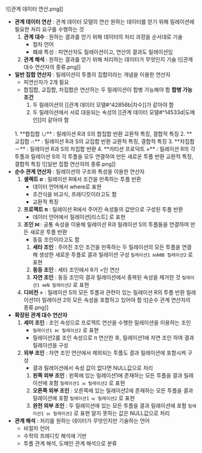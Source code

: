 ![[관계 데이터 연산.png]]
- **관계 데이터 연산** : 관계 데이터 모델의 연산
	원하는 데이터를 얻기 위해 릴레이션에 필요한 처리 요구를 수행하는 것
	1. **관계 대수** : 원하는 결과를 얻기 위해 데이터의 처리 과정을 순서대로 기술
		- 절차 언어
		- 폐쇄 특성 : 피연산자도 릴레이션이고, 연산의 결과도 릴레이션임
	1. **관계 해석** : 원하는 결과를 얻기 위해 처리하는 데이터가 무엇인지 기술
![[관계 대수 연산자의 종류.png]]
- **일반 집합 연산자** : 릴레이션이 투플의 집합이라는 개념을 이용한 연산자
	- 피연산자가 2개 필요
	- 합집합, 교집합, 차집합은 연산하는 두 릴레이션이 합병 가능해야 함
		**합병 가능 조건**
		1. 두 릴레이션의 [[관계 데이터 모델#^42856b|차수]]가 같아야 함
		2. 두 릴레이션에서 서로 대응되는 속성의 [[관계 데이터 모델#^14533d|도메인]]이 같아야 함
	<br>
	1. **합집합 ∪** : 릴레이션 R과 S의 합집합 반환
	   교환적 특징, 결합적 특징
	2. **교집합 ∩** : 릴레이션 R과 S의 교집합 반환
	   교환적 특징, 결합적 특징
	3. **차집합 －** : 릴레이션 R과 S의 차집합 반환
	4. **카티션 프로덕트 ×** : 릴레이션 R의 각 투플과 릴레이션 S의 각 투플을 모두 연결하여 만든 새로운 투플 반환
	   교환적 특징, 결합적 특징
	![[일반 집합 연산자의 종류.png]]
- **순수 관계 연산자** : 릴레이션의 구조와 특성을 이용한 연산자
	1. **셀렉트 σ** : 릴레이션 R에서 조건을 만족하는 투플 반환
		- 데이터 언어에서 where로 표현
		- 조건식을 비교식, 프레디킷이라고도 함
		- 교환적 특징
	2. **프로젝트 π** : 릴레이션 R에서 주어진 속성들의 값만으로 구성된 투플 반환
		- 데이터 언어에서 릴레이션\[리스트\] 로 표현
	3. **조인 ⨝** : 공통 속성을 이용해 릴레이션 R과 릴레이션 S의 투플들을 연결하여 만든 새로운 투플 반환
		- 동등 조인이라고도 함
		1. **세타 조인** : 주어진 조인 조건을 만족하는 두 릴레이션의 모든 투플을 연결해 생성한 새로운 투플로 결과 릴레이션 구성
			```릴레이션1 ⨝AθB 릴레이션2``` 로 표현
		2. **동등 조인** : 세타 조인에서 θ가 =인 연산
		3. **자연 조인** : 동등 조인의 결과 릴레이션에서 중복된 속성을 제거한 것
		   ```릴레이션1 ⋈N 릴레이션2``` 로 표현
	1. **디비전 ÷** : 릴레이션 S의 모든 투플과 관련이 있는 릴레이션 R의 투플 반환
	   릴레이션1이 릴레이션 2의 모든 속성을 포함하고 있어야 함
	![[순수 관계 연산자의 종류.png]]
- **확장된 관계 대수 연산자**
	1. **세미 조인** : 조인 속성으로 프로젝트 연산을 수행한 릴레이션을 이용하는 조인
		- ```릴레이션1 ⋉ 릴레이션2``` 로 표현
		- 릴레이션2를 조인 속성으로 π 연산한 후, 릴레이션1에 자연 조인 하여 결과 릴레이션을 구성
	2. **외부 조인** : 자연 조인 연산에서 제외되는 투플도 결과 릴레이션에 포함시켜 구성
		- 결과 릴레이션에서 속성 값이 없다면 NULL값으로 처리
		1. **왼쪽 외부 조인** : 왼쪽에 있는 릴레이션1에 존재하는 모든 투플을 결과 릴레이션에 포함
			```릴레이션1 ⟕ 릴레이션2``` 로 표현
		2. **오른쪽 외부 조인** : 오른쪽에 있는 릴레이션2에 존재하는 모든 투플을 결과 릴레이션에 포함
			```릴레이션1 ⟖ 릴레이션2``` 로 표현
		1. **완전 외부 조인** : 두 릴레이션에 있는 모든 투플을 결과 릴레이션에 포함
			```릴레이션1 ⟗ 릴레이션2``` 로 표현
			알지 못하는 값은 NULL값으로 처리
- **관계 해석** : 처리를 원하는 데이터가 무엇인지만 기술하는 언어
	- 비절차 언어
	- 수학의 프레디킷 해석에 기반
	- 투플 관계 해석, 도메인 관계 해석으로 분류